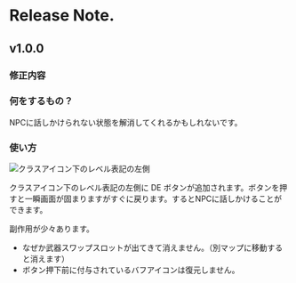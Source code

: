 # Release Note.

## v1.0.0

### 修正内容

### 何をするもの？

NPCに話しかけられない状態を解消してくれるかもしれないです。

### 使い方

![クラスアイコン下のレベル表記の左側](https://raw.githubusercontent.com/weizlogy/tos/master/kaywadequeer/docimage1.png "クラスアイコン下のレベル表記の左側")

クラスアイコン下のレベル表記の左側に DE ボタンが追加されます。ボタンを押すと一瞬画面が固まりますがすぐに戻ります。するとNPCに話しかけることができます。

副作用が少々あります。

- なぜか武器スワップスロットが出てきて消えません。（別マップに移動すると消えます）
- ボタン押下前に付与されているバフアイコンは復元しません。
